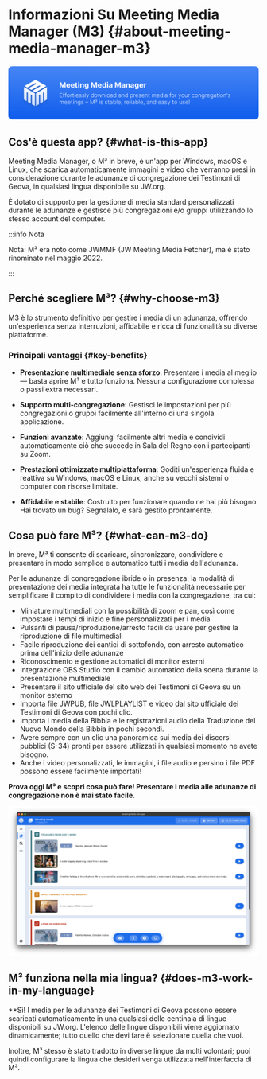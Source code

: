 # Informazioni Su Meeting Media Manager (M3) {#about-meeting-media-manager-m3}

![M³ banner](./../assets/m3-banner.png)

## Cos'è questa app? {#what-is-this-app}

Meeting Media Manager, o M³ in breve, è un'app per Windows, macOS e Linux, che scarica automaticamente immagini e video che verranno presi in considerazione durante le adunanze di congregazione dei Testimoni di Geova, in qualsiasi lingua disponibile su JW.org.

È dotato di supporto per la gestione di media standard personalizzati durante le adunanze e  gestisce più congregazioni e/o gruppi utilizzando lo stesso account del computer.

:::info Nota

Nota: M³ era noto come JWMMF (JW Meeting Media Fetcher), ma è stato rinominato nel maggio 2022.

:::

## Perché scegliere M³? {#why-choose-m3}

M3 è lo strumento definitivo per gestire i media di un adunanza, offrendo un'esperienza senza interruzioni, affidabile e ricca di funzionalità su diverse piattaforme.

### Principali vantaggi {#key-benefits}

- **Presentazione multimediale senza sforzo**: Presentare i media al meglio — basta aprire M³ e tutto funziona. Nessuna configurazione complessa o passi extra necessari.

- **Supporto multi-congregazione**: Gestisci le impostazioni per più congregazioni o gruppi facilmente all'interno di una singola applicazione.

- **Funzioni avanzate**: Aggiungi facilmente altri media e condividi automaticamente ciò che succede in Sala del Regno con i partecipanti su Zoom.

- **Prestazioni ottimizzate multipiattaforma**: Goditi un'esperienza fluida e reattiva su Windows, macOS e Linux, anche su vecchi sistemi o computer con risorse limitate.

- **Affidabile e stabile**: Costruito per funzionare quando ne hai più bisogno. Hai trovato un bug? Segnalalo, e sarà gestito prontamente.

## Cosa può fare M³? {#what-can-m3-do}

In breve, M³ ti consente di scaricare, sincronizzare, condividere e presentare in modo semplice e automatico tutti i media dell'adunanza.

Per le adunanze di congregazione ibride o in presenza, la modalità di presentazione dei media integrata ha tutte le funzionalità necessarie per semplificare il compito di condividere i media con la congregazione, tra cui:

- Miniature multimediali con la possibilità di zoom e pan, così come impostare i tempi di inizio e fine personalizzati per i media
- Pulsanti di pausa/riproduzione/arresto facili da usare per gestire la riproduzione di file multimediali
- Facile riproduzione dei cantici di sottofondo, con arresto automatico prima dell'inizio delle adunanze
- Riconoscimento e gestione automatici di monitor esterni
- Integrazione OBS Studio con il cambio automatico della scena durante la presentazione multimediale
- Presentare il sito ufficiale del sito web dei Testimoni di Geova su un monitor esterno
- Importa file JWPUB, file JWLPLAYLIST e video dal sito ufficiale dei Testimoni di Geova con pochi clic.
- Importa i media della Bibbia e le registrazioni audio della Traduzione del Nuovo Mondo della Bibbia in pochi secondi.
- Avere sempre con un clic una panoramica sui media dei discorsi pubblici (S-34) pronti per essere utilizzati in qualsiasi momento ne avete bisogno.
- Anche i video personalizzati, le immagini, i file audio e persino i file PDF possono essere facilmente importati!

**Prova oggi M³  e scopri cosa può fare! Presentare i media alle adunanze di congregazione non è mai stato facile.**

![M³ preview](./../assets/m3-preview.png)

## M³ funziona nella mia lingua? {#does-m3-work-in-my-language}

\*\*Sì! I media per le adunanze dei Testimoni di Geova possono essere scaricati automaticamente in una qualsiasi delle centinaia di lingue disponibili su JW.org. L'elenco delle lingue disponibili viene aggiornato dinamicamente; tutto quello che devi fare è selezionare quella che vuoi.

Inoltre, M³ stesso è stato tradotto in diverse lingue da molti volontari; puoi quindi configurare la lingua che desideri venga utilizzata nell'interfaccia di M³.
